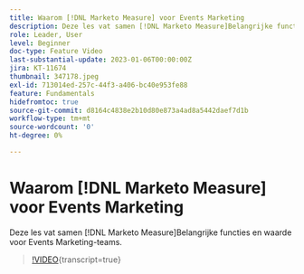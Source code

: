 ```yaml
---
title: Waarom [!DNL Marketo Measure] voor Events Marketing
description: Deze les vat samen [!DNL Marketo Measure]Belangrijke functies en waarde voor Events Marketing-teams.
role: Leader, User
level: Beginner
doc-type: Feature Video
last-substantial-update: 2023-01-06T00:00:00Z
jira: KT-11674
thumbnail: 347178.jpeg
exl-id: 713014ed-257c-44f3-a406-bc40e953fe88
feature: Fundamentals
hidefromtoc: true
source-git-commit: d8164c4838e2b10d80e873a4ad8a5442daef7d1b
workflow-type: tm+mt
source-wordcount: '0'
ht-degree: 0%

---
```


# Waarom [!DNL Marketo Measure] voor Events Marketing

Deze les vat samen [!DNL Marketo Measure]Belangrijke functies en waarde voor Events Marketing-teams.

>[!VIDEO](https://video.tv.adobe.com/v/347178/?learn=on){transcript=true}

